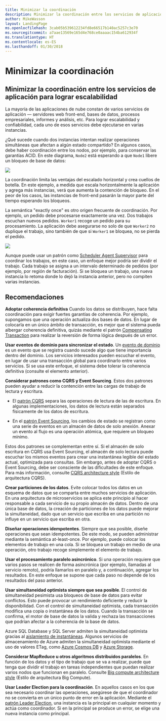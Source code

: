 ```yaml
---
title: Minimizar la coordinación
description: Minimizar la coordinación entre los servicios de aplicación para lograr escalabilidad
author: MikeWasson
layout: LandingPage
ms.openlocfilehash: 3cab05b539612234fd8e66517b140ac5257c3e70
ms.sourcegitcommit: a7aae13569e165d4e768ce0aaaac154ba612934f
ms.translationtype: HT
ms.contentlocale: es-ES
ms.lasthandoff: 01/30/2018
---
```

# <a name="minimize-coordination"></a>Minimizar la coordinación 

## <a name="minimize-coordination-between-application-services-to-achieve-scalability"></a>Minimizar la coordinación entre los servicios de aplicación para lograr escalabilidad

La mayoría de las aplicaciones de nube constan de varios servicios de aplicación &mdash; servidores web front-end, bases de datos, procesos empresariales, informes y análisis, etc. Para lograr escalabilidad y confiabilidad, cada uno de esos servicios debe ejecutarse en varias instancias. 

¿Qué sucede cuando dos instancias intentan realizar operaciones simultáneas que afectan a algún estado compartido? En algunos casos, debe haber coordinación entre los nodos, por ejemplo, para conservar las garantías ACID. En este diagrama, `Node2` está esperando a que `Node1` libere un bloqueo de base de datos:

![](./images/database-lock.svg)

La coordinación limita las ventajas del escalado horizontal y crea cuellos de botella. En este ejemplo, a medida que escala horizontalmente la aplicación y agrega más instancias, verá que aumenta la contención de bloqueo. En el peor de los casos, las instancias de front-end pasarán la mayor parte del tiempo esperando los bloqueos.

La semántica "exactly once" es otro origen frecuente de coordinación. Por ejemplo, un pedido debe procesarse exactamente una vez. Dos trabajos escuchan nuevos pedidos. `Worker1` recoge un pedido para su procesamiento. La aplicación debe asegurarse no solo de que `Worker2` no duplique el trabajo, sino también de que si `Worker1` se bloquea, no se pierda el pedido.

![](./images/coordination.svg)

Aunque puede usar un patrón como [Scheduler Agent Supervisor][sas-pattern] para coordinar los trabajos, en este caso, un enfoque mejor podría ser dividir el trabajo. Cada trabajo se asigna a un intervalo determinado de pedidos (por ejemplo, por región de facturación). Si se bloquea un trabajo, una nueva instancia lo retoma donde lo dejó la instancia anterior, pero no compiten varias instancias.

## <a name="recommendations"></a>Recomendaciones

**Adoptar coherencia definitiva** Cuando los datos se distribuyen, hace falta coordinación para exigir fuertes garantías de coherencia. Por ejemplo, supongamos que una operación actualiza dos bases de datos. En lugar de colocarla en un único ámbito de transacción, es mejor que el sistema pueda albergar coherencia definitiva, quizás mediante el patrón [Compensating Transaction][compensating-transaction] para realizar la reversión de forma lógica después de un error.

**Usar eventos de dominio para sincronizar el estado**. Un [evento de dominio][domain-event] es un evento que se registra cuando sucede algo que tiene importancia dentro del dominio. Los servicios interesados pueden escuchar el evento, en lugar de usar una transacción global para coordinarlo entre varios servicios. Si se usa este enfoque, el sistema debe tolerar la coherencia definitiva (consulte el elemento anterior). 

**Considerar patrones como CQRS y Event Sourcing**. Estos dos patrones pueden ayudar a reducir la contención entre las cargas de trabajo de lectura y escritura. 

- El [patrón CQRS][cqrs-pattern] separa las operaciones de lectura de las de escritura. En algunas implementaciones, los datos de lectura están separados físicamente de los datos de escritura. 

- En el [patrón Event Sourcing][event-sourcing], los cambios de estado se registran como una serie de eventos en un almacén de datos de solo anexión. Anexar un evento al flujo es una operación atómica, que requiere un bloqueo mínimo. 

Estos dos patrones se complementan entre sí. Si el almacén de solo escritura en CQRS usa Event Sourcing, el almacén de solo lectura puede escuchar los mismos eventos para crear una instantánea legible del estado actual, optimizada para consultas. Sin embargo, antes de adoptar CQRS o Event Sourcing, debe ser consciente de las dificultades de este enfoque. Para más información, consulte [CQRS architecture style][cqrs-style] (Estilo de arquitectura CQRS).

**Crear particiones de los datos**.  Evite colocar todos los datos en un esquema de datos que se comparta entre muchos servicios de aplicación. En una arquitectura de microservicios se aplica este principio al hacer responsable a cada servicio de su propio almacén de datos. Dentro de una única base de datos, la creación de particiones de los datos puede mejorar la simultaneidad, dado que un servicio que escriba en una partición no influye en un servicio que escriba en otra.

**Diseñar operaciones idempotentes**. Siempre que sea posible, diseñe operaciones que sean idempotentes. De este modo, se pueden administrar mediante la semántica at-least-once. Por ejemplo, puede colocar los elementos de trabajo en una cola. Si se bloquea un trabajo en medio de una operación, otro trabajo recoge simplemente el elemento de trabajo.

**Usar el procesamiento paralelo asincrónico**. Si una operación requiere que varios pasos se realicen de forma asincrónica (por ejemplo, llamadas al servicio remoto), podría llamarlos en paralelo y, a continuación, agregar los resultados. En este enfoque se supone que cada paso no depende de los resultados del paso anterior.   

**Usar simultaneidad optimista siempre que sea posible**. El control de simultaneidad pesimista usa bloqueos de base de datos para evitar conflictos. Esto puede provocar un rendimiento deficiente y reducir la disponibilidad. Con el control de simultaneidad optimista, cada transacción modifica una copia o instantánea de los datos. Cuando la transacción se confirma, el motor de base de datos la valida y rechaza las transacciones que podrían afectar a la coherencia de la base de datos. 

Azure SQL Database y SQL Server admiten la simultaneidad optimista gracias al [aislamiento de instantáneas][sql-snapshot-isolation]. Algunos servicios de almacenamiento de Azure admiten la simultaneidad optimista mediante el uso de valores ETag, como [Azure Cosmos DB][cosmosdb-faq] y [Azure Storage][storage-concurrency].

**Considerar MapReduce u otros algoritmos distribuidos paralelos**. En función de los datos y el tipo de trabajo que se va a realizar, puede que tenga que dividir el trabajo en tareas independientes que puedan realizar varios nodos que funcionan en paralelo. Consulte [Big compute architecture style][big-compute] (Estilo de arquitectura Big Compute).

**Usar Leader Election para la coordinación**. En aquellos casos en los que sea necesario coordinar las operaciones, asegúrese de que el coordinador no se convierta en un único punto de error en la aplicación. Mediante el [patrón Leader Election][leader-election], una instancia es la principal en cualquier momento y actúa como coordinador. Si en la principal se produce un error, se elige una nueva instancia como principal. 
 

<!-- links -->

[big-compute]: ../architecture-styles/big-compute.md
[compensating-transaction]: ../../patterns/compensating-transaction.md
[cqrs-style]: ../architecture-styles/cqrs.md
[cqrs-pattern]: ../../patterns/cqrs.md
[cosmosdb-faq]: /azure/cosmos-db/faq
[domain-event]: https://martinfowler.com/eaaDev/DomainEvent.html
[event-sourcing]: ../../patterns/event-sourcing.md
[leader-election]: ../../patterns/leader-election.md
[sas-pattern]: ../../patterns/scheduler-agent-supervisor.md
[sql-snapshot-isolation]: /sql/t-sql/statements/set-transaction-isolation-level-transact-sql
[storage-concurrency]: https://azure.microsoft.com/blog/managing-concurrency-in-microsoft-azure-storage-2/